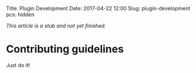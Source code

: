 Title: Plugin Development
Date: 2017-04-22 12:00
Slug: plugin-development
pcs: hidden

*This article is a stub and not yet finished.*

# Contributing guidelines
Just do it!
